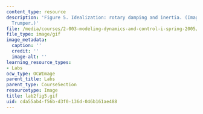 ```yaml
---
content_type: resource
description: 'Figure 5. Idealization: rotary damping and inertia. (Image by Prof.
  Trumper.)'
file: /media/courses/2-003-modeling-dynamics-and-control-i-spring-2005/cda55ab4f56bd3f0136d046b161ae488_lab2fig5.gif
file_type: image/gif
image_metadata:
  caption: ''
  credit: ''
  image-alt: ''
learning_resource_types:
- Labs
ocw_type: OCWImage
parent_title: Labs
parent_type: CourseSection
resourcetype: Image
title: lab2fig5.gif
uid: cda55ab4-f56b-d3f0-136d-046b161ae488
---
```

